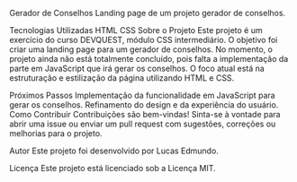 
Gerador de Conselhos
Landing page de um projeto gerador de conselhos.

Tecnologias Utilizadas
HTML
CSS
Sobre o Projeto
Este projeto é um exercício do curso DEVQUEST, módulo CSS intermediário. O objetivo foi criar uma landing page para um gerador de conselhos. No momento, o projeto ainda não está totalmente concluído, pois falta a implementação da parte em JavaScript que irá gerar os conselhos. O foco atual está na estruturação e estilização da página utilizando HTML e CSS.

Próximos Passos
Implementação da funcionalidade em JavaScript para gerar os conselhos.
Refinamento do design e da experiência do usuário.
Como Contribuir
Contribuições são bem-vindas! Sinta-se à vontade para abrir uma issue ou enviar um pull request com sugestões, correções ou melhorias para o projeto.

Autor
Este projeto foi desenvolvido por Lucas Edmundo.

Licença
Este projeto está licenciado sob a Licença MIT.
